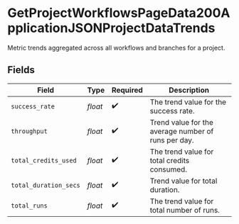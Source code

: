# GetProjectWorkflowsPageData200ApplicationJSONProjectDataTrends

Metric trends aggregated across all workflows and branches for a project.


## Fields

| Field                                               | Type                                                | Required                                            | Description                                         |
| --------------------------------------------------- | --------------------------------------------------- | --------------------------------------------------- | --------------------------------------------------- |
| `success_rate`                                      | *float*                                             | :heavy_check_mark:                                  | The trend value for the success rate.               |
| `throughput`                                        | *float*                                             | :heavy_check_mark:                                  | Trend value for the average number of runs per day. |
| `total_credits_used`                                | *float*                                             | :heavy_check_mark:                                  | The trend value for total credits consumed.         |
| `total_duration_secs`                               | *float*                                             | :heavy_check_mark:                                  | Trend value for total duration.                     |
| `total_runs`                                        | *float*                                             | :heavy_check_mark:                                  | The trend value for total number of runs.           |